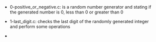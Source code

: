 - 0-positive_or_negative.c: is a random number generator and stating if the generated number is 0, less than 0 or greater than 0

- 1-last_digit.c: checks the last digit of the randomly generated integer and perform some operations

- 
